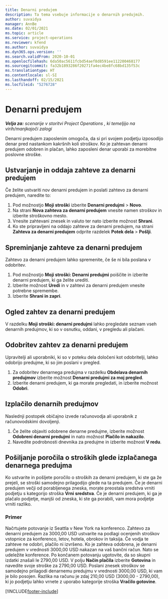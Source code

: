 ```yaml
---
title: Denarni predujem
description: Ta tema vsebuje informacije o denarnih predujmih.
author: suvaidya
manager: AnnBe
ms.date: 02/01/2021
ms.topic: article
ms.service: project-operations
ms.reviewer: kfend
ms.author: suvaidya
ms.dyn365.ops.version: ''
ms.search.validFrom: 2020-10-01
ms.openlocfilehash: 6da50ac5611fcbd54aef8d8591ee112200468177
ms.sourcegitcommit: fa32b1893286f20271fa4ec4be8fc68bd135f53c
ms.translationtype: HT
ms.contentlocale: sl-SI
ms.lasthandoff: 02/15/2021
ms.locfileid: "5276728"
---
```

# <a name="cash-advance"></a>Denarni predujem

_**Velja za:** scenarije v storitvi Project Operations , ki temeljijo na virih/manjkajoči zalogi_

Denarni predujem zaposlenim omogoča, da si pri svojem podjetju izposodijo denar pred nastankom kakršnih koli stroškov. Ko je zahtevan denarni predujem odobren in plačan, lahko zaposleni denar uporabi za morebitne poslovne stroške. 

## <a name="create-and-submit-a-cash-advance-request"></a>Ustvarjanje in oddaja zahteve za denarni predujem
Če želite ustvariti nov denarni predujem in poslati zahtevo za denarni predujem, naredite to: 

1. Pod možnostjo **Moji stroški** izberite **Denarni predujmi** > **Novo**. 
2. Na strani **Nova zahteva za denarni predujem** vnesite namen stroškov in izberite stroškovno mesto.
3. Vnesite zahtevani znesek in valuto ter nato izberite možnost **Shrani**. 
4. Ko ste pripravljeni na oddajo zahteve za denarni predujem, na strani **Zahteva za denarni predujem** odprite razdelek **Potek dela** > **Pošlji**.

## <a name="modify-a-cash-advance-request"></a>Spreminjanje zahteve za denarni predujem

Zahtevo za denarni predujem lahko spremenite, če še ni bila poslana v odobritev.

1. Pod možnostjo **Moji stroški: Denarni predujmi** poiščite in izberite denarni predujem, ki ga želite urediti.
2. Izberite možnost **Uredi** in v zahtevi za denarni predujem vnesite potrebne spremembe. 
3. Izberite **Shrani in zapri**.


## <a name="view-cash-advance-requests"></a>Ogled zahtev za denarni predujem
V razdelku **Moji stroški: denarni predujmi** lahko pregledate seznam vseh denarnih predujmov, ki so v osnutku, oddani, v pregledu ali plačani. 

## <a name="approve-cash-advance-requests"></a>Odobritev zahtev za denarni predujem

Upravitelji ali uporabniki, ki so v poteku dela določeni kot odobritelji, lahko odobrijo predujme, ki so jim poslani v pregled. 

1. Za odobritev denarnega predujma v razdelku **Obdelava denarnih predujmov** izberite možnost **Denarni predujmi za moj pregled**.
2. Izberite denarni predujem, ki ga morate pregledati, in izberite možnost **Odobri**.  

## <a name="pay-cash-advances"></a>Izplačilo denarnih predujmov 
Naslednji postopek običajno izvede računovodja ali uporabnik z računovodskimi dovoljenji.

1. Če želite objaviti odobrene denarne predujme, izberite možnost **Odobreni denarni predujmi** in nato možnost **Plačilo in nakazilo**.  
2. Navedite podrobnosti dnevnika za predujme in izberite možnost **V redu**. 

## <a name="submit-an-expense-report-against-a-paid-cash-advance"></a>Pošiljanje poročila o stroških glede izplačanega denarnega predujma 

Ko ustvarite in pošljete poročilo o stroških za denarni predujem, ki ste ga že prejeli, se stroški samodejno prilagodijo glede na ta predujem. Če je denarni predujem večji od porabljenega zneska, morate preostala sredstva vrniti podjetju s kategorijo stroška **Vrni sredstva**. Če je denarni predujem, ki ga je plačalo podjetje, manjši od zneska, ki ste ga porabili, vam mora podjetje vrniti razliko. 

### <a name="example"></a>Primer
Načrtujete potovanje iz Seattla v New York na konferenco. Zahtevo za denarni predujem za 3000,00 USD ustvarite na podlagi ocenjenih stroškov vstopnice za konferenco, letov, hotela, obrokov in taksija. Če vodja te zahteve ne odobri, plačilo ni izvršeno. Ko je zahteva odobrena, je denarni predujem v vrednosti 3000,00 USD nakazan na vaš bančni račun. Nato se udeležite konference. Po končanem potovanju ugotovite, da so skupni izdatki znašali le 2790,00 USD. V polju **Način plačila** izberite **Gotovina** in navedite svoje stroške za 2790,00 USD. Poslani znesek stroškov se samodejno prilagodi denarnemu predujmu v vrednosti 3000,00 USD, ki vam je bilo posojen. Razlika na računu je zdaj 210,00 USD (3000,00 - 2790,00), ki jo podjetju lahko vrnete z uporabo kategorije stroška **Vračilo gotovine**.



[!INCLUDE[footer-include](../includes/footer-banner.md)]